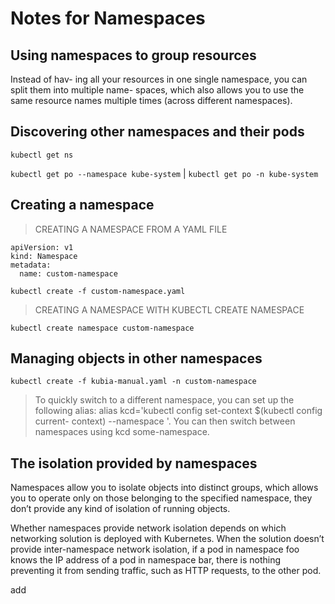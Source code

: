 # Notes for Namespaces

## Using namespaces to group resources

Instead of hav- ing all your resources in one single namespace, you can split them into multiple name- spaces, which also allows you to use the same resource names multiple times (across different namespaces).

## Discovering other namespaces and their pods

`kubectl get ns`

`kubectl get po --namespace kube-system` | `kubectl get po -n kube-system`

## Creating a namespace

> CREATING A NAMESPACE FROM A YAML FILE

```
apiVersion: v1
kind: Namespace
metadata:
  name: custom-namespace
```

`kubectl create -f custom-namespace.yaml`

> CREATING A NAMESPACE WITH KUBECTL CREATE NAMESPACE

`kubectl create namespace custom-namespace`

## Managing objects in other namespaces

`kubectl create -f kubia-manual.yaml -n custom-namespace`

> To quickly switch to a different namespace, you can set up the following alias: alias kcd='kubectl config set-context \$(kubectl config current- context) --namespace '. You can then switch between namespaces using kcd some-namespace.

## The isolation provided by namespaces

Namespaces allow you to isolate objects into distinct groups, which allows you to operate only on those belonging to the specified namespace, they don’t provide any kind of isolation of running objects.

Whether namespaces provide network isolation depends on which networking solution is deployed with Kubernetes. When the solution doesn’t provide inter-namespace network isolation, if a pod in namespace foo knows the IP address of a pod in namespace bar, there is nothing preventing it from sending traffic, such as HTTP requests, to the other pod.

add
